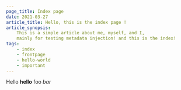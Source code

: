 ```yaml
---
page_title: Index page
date: 2021-03-27
article_title: Hello, this is the index page !
article_synopsis:
    This is a simple article about me, myself, and I,
    mainly for testing metadata injection! and this is the index!
tags:
    - index
    - frontpage
    - hello-world
    - important
---
```


Hello **hello** foo _bar_
